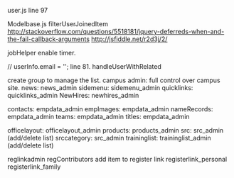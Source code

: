 user.js
line 97

Modelbase.js
filterUserJoinedItem 
http://stackoverflow.com/questions/5518181/jquery-deferreds-when-and-the-fail-callback-arguments
http://jsfiddle.net/r2d3j/2/

jobHelper enable timer.


//
userInfo.email = '';    line 81. handleUserWithRelated

create group to manage the list.
campus admin: full control over campus site.
news: news_admin
sidemenu: sidemenu_admin
quicklinks: quicklinks_admin
NewHires: newhires_admin

contacts: empdata_admin
empImages: empdata_admin
nameRecords: empdata_admin
teams: empdata_admin
titles: empdata_admin

officelayout: officelayout_admin
products: products_admin
src: src_admin (add/delete list)
srccategory: src_admin
traininglist: traininglist_admin (add/delete list)

reglinkadmin
regContributors add item to register link
registerlink_personal
registerlink_family